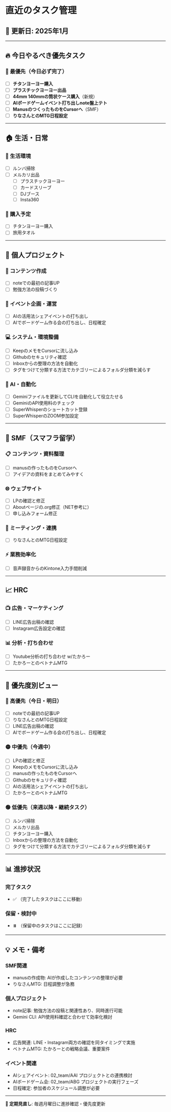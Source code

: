 # 直近のタスク管理

## 📅 更新日: 2025年1月

---

## 🔥 今日やるべき優先タスク

### 🎯 最優先（今日必ず完了）
- [ ] **チタンヨーヨー購入**
- [ ] **プラスチックヨーヨー出品**
- [ ] **44mm 140mmの筒状ケース購入**（新規）
- [ ] **AIボードゲームイベント打ち出しnote盤上テト**
- [ ] **ManusのつくったものをCursorへ**（SMF）
- [ ] **りなさんとのMTG日程設定**

---

## 🏠 生活・日常

### 🧹 生活環境
- [ ] ルンバ掃除
- [ ] メルカリ出品
  - [ ] プラスチックヨーヨー
  - [ ] カードスリーブ
  - [ ] DJブース
  - [ ] Insta360

### 🛒 購入予定
- [ ] チタンヨーヨー購入
- [ ] 旅用タオル

---

## 👤 個人プロジェクト

### 📝 コンテンツ作成
- [ ] noteでの最初の記事UP
- [ ] 勉強方法の投稿づくり

### 🎪 イベント企画・運営
- [ ] AIの活用法シェアイベントの打ち出し
- [ ] AIでボードゲーム作る会の打ち出し、日程確定

### 💻 システム・環境整備
- [ ] KeepのメモをCursorに流し込み
- [ ] Githubのセキュリティ確認
- [ ] Inboxからの整理の方法を自動化
- [ ] タグをつけて分類する方法でカテゴリーによるフォルダ分類を減らす

### 🤖 AI・自動化
- [ ] Geminiファイルを更新してCLIを自動化して役立たせる
- [ ] GeminiのAPI使用料のチェック
- [ ] SuperWhisperのショートカット登録
- [ ] SuperWhisperのZOOM参加設定

---

## 🏢 SMF（スマフラ留学）

### 📋 コンテンツ・資料整理
- [ ] manusの作ったものをCursorへ
- [ ] アイデアの資料をまとめてみやすく

### 🌐 ウェブサイト
- [ ] LPの確認と修正
- [ ] Aboutページの.org修正（NET参考に）
- [ ] 申し込みフォーム修正

### 👥 ミーティング・連携
- [ ] りなさんとのMTG日程設定

### ⚡ 業務効率化
- [ ] 音声録音からのKintone入力手間削減

---

## 📈 HRC

### 📺 広告・マーケティング
- [ ] LINE広告出稿の確認
- [ ] Instagram広告設定の確認

### 📊 分析・打ち合わせ
- [ ] Youtube分析の打ち合わせ w/たかろー
- [ ] たかろーとのベトナムMTG

---

## 🎯 優先度別ビュー

### 🔴 高優先（今日・明日）
- [ ] noteでの最初の記事UP
- [ ] りなさんとのMTG日程設定
- [ ] LINE広告出稿の確認
- [ ] AIでボードゲーム作る会の打ち出し、日程確定

### 🟡 中優先（今週中）
- [ ] LPの確認と修正
- [ ] KeepのメモをCursorに流し込み
- [ ] manusの作ったものをCursorへ
- [ ] Githubのセキュリティ確認
- [ ] AIの活用法シェアイベントの打ち出し
- [ ] たかろーとのベトナムMTG

### 🟢 低優先（来週以降・継続タスク）
- [ ] ルンバ掃除
- [ ] メルカリ出品
- [ ] チタンヨーヨー購入
- [ ] Inboxからの整理の方法を自動化
- [ ] タグをつけて分類する方法でカテゴリーによるフォルダ分類を減らす

---

## 📊 進捗状況

### 完了タスク
- ✅ （完了したタスクはここに移動）

### 保留・検討中
- ⏸️ （保留中のタスクはここに記録）

---

## 💡 メモ・備考

### SMF関連
- manusの作成物: AIが作成したコンテンツの整理が必要
- りなさんMTG: 日程調整が急務

### 個人プロジェクト
- note記事: 勉強方法の投稿と関連性あり、同時進行可能
- Gemini CLI: API使用料確認と合わせて効率化検討

### HRC
- 広告関連: LINE・Instagram両方の確認を同タイミングで実施
- ベトナムMTG: たかろーとの戦略会議、重要案件

### イベント関連
- AIシェアイベント: 02_team/AAI プロジェクトとの連携検討
- AIボードゲーム会: 02_team/ABG プロジェクトの実行フェーズ
- 日程確定: 参加者のスケジュール調整が必要

---

**🔄 定期見直し**: 毎週月曜日に進捗確認・優先度更新 